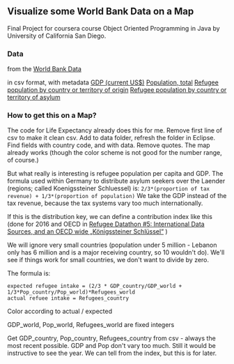 ## Visualize some World Bank Data on a Map

Final Project for coursera course Object Oriented Programming in Java
by University of California San Diego.

### Data

from the [World Bank Data](https://data.worldbank.org/)

in csv format, with metadata
[GDP (current US$)](http://api.worldbank.org/v2/en/indicator/NY.GDP.MKTP.CD?downloadformat=csv)
[Population, total](http://api.worldbank.org/v2/en/indicator/SP.POP.TOTL?downloadformat=csv)
[Refugee population by country or territory of origin](http://api.worldbank.org/v2/en/indicator/SM.POP.REFG.OR?downloadformat=csv)
[Refugee population by country or territory of asylum](http://api.worldbank.org/v2/en/indicator/SM.POP.REFG?downloadformat=csv)

### How to get this on a Map?

The code for Life Expectancy already does this for me.
Remove first line of csv to make it clean csv. Add to data folder, refresh the folder in Eclipse. Find fields with country code, and with data. Remove quotes. The map already works (though the color scheme is not good for the number range, of course.)

But what really is interesting is refugee population per capita and GDP. The formula used within Germany to distribute asylum seekers over the Laender (regions; called Koenigssteiner Schluessel) is: `2/3*(proportion of tax revenue) + 1/3*(proportion of population)` We take the GDP instead of the tax revenue, because the tax systems vary too much internationally.

If this is the distribution key, we can define a contribution index like this (done for 2016 and OECD in [Refugee Datathon #5: International Data Sources, and an OECD wide „Königssteiner Schlüssel“](https://refugee-datathon-muc.de/?p=1158) )

We will ignore very small countries (population under 5 million - Lebanon only has 6 million and is a major receiving country, so 10 wouldn't do). We'll see if things work for small countries, we don't want to divide by zero.

The formula is:
```
expected refugee intake = (2/3 * GDP_country/GDP_world + 1/3*Pop_country/Pop_world)*Refugees_world
actual refuee intake = Refugees_country
```
Color according to actual / expected

GDP_world, Pop_world, Refugees_world are fixed integers

Get GDP_country, Pop_country, Refugees_country from csv - always the most recent possible. GDP and Pop don't vary too much. Still it would be instructive to see the year. We can tell from the index, but this is for later.














